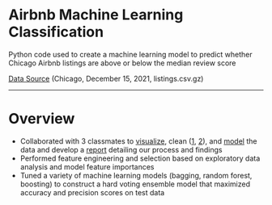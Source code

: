 # Airbnb Machine Learning Classification
Python code used to create a machine learning model to predict whether Chicago Airbnb listings are above or below the median review score
 
[Data Source](http://insideairbnb.com/get-the-data) (Chicago, December 15, 2021, listings.csv.gz)
 
 ---
 # Overview
 - Collaborated with 3 classmates to [visualize](Data_Visualization.ipynb), clean ([1](Data_Cleaning_1.ipynb), [2](Data_Cleaning_2.ipynb)), and [model](Model_Tuning_Final.ipynb) the data and develop a [report](Airbnb%20Machine%20Learning%20Project%20Report.pdf) detailing our process and findings
 - Performed feature engineering and selection based on exploratory data analysis and model feature importances
 - Tuned a variety of machine learning models (bagging, random forest, boosting) to construct a hard voting ensemble model that maximized accuracy and precision scores on test data
